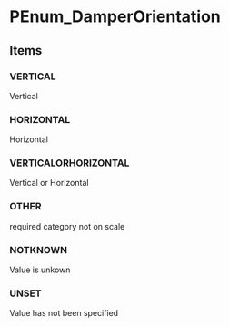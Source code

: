 # PEnum_DamperOrientation

## Items

### VERTICAL
Vertical

### HORIZONTAL
Horizontal

### VERTICALORHORIZONTAL
Vertical or Horizontal

### OTHER
required category not on scale

### NOTKNOWN
Value is unkown

### UNSET
Value has not been specified
